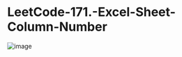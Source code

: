 # LeetCode-171.-Excel-Sheet-Column-Number

![image](https://user-images.githubusercontent.com/70943079/205023274-f63334c1-5fed-411e-83f9-d314c2268764.png)
